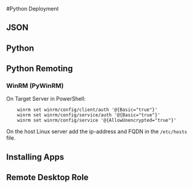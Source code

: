 #Python Deployment

## JSON

## Python

## Python Remoting

### WinRM (PyWinRM)

On Target Server in PowerShell:

		winrm set winrm/config/client/auth '@{Basic="true"}'
		winrm set winrm/config/service/auth '@{Basic="true"}'
		winrm set winrm/config/service '@{AllowUnencrypted="true"}'

On the host Linux server add the ip-address and FQDN in the `/etc/hosts` file. 

## Installing Apps

## Remote Desktop Role

